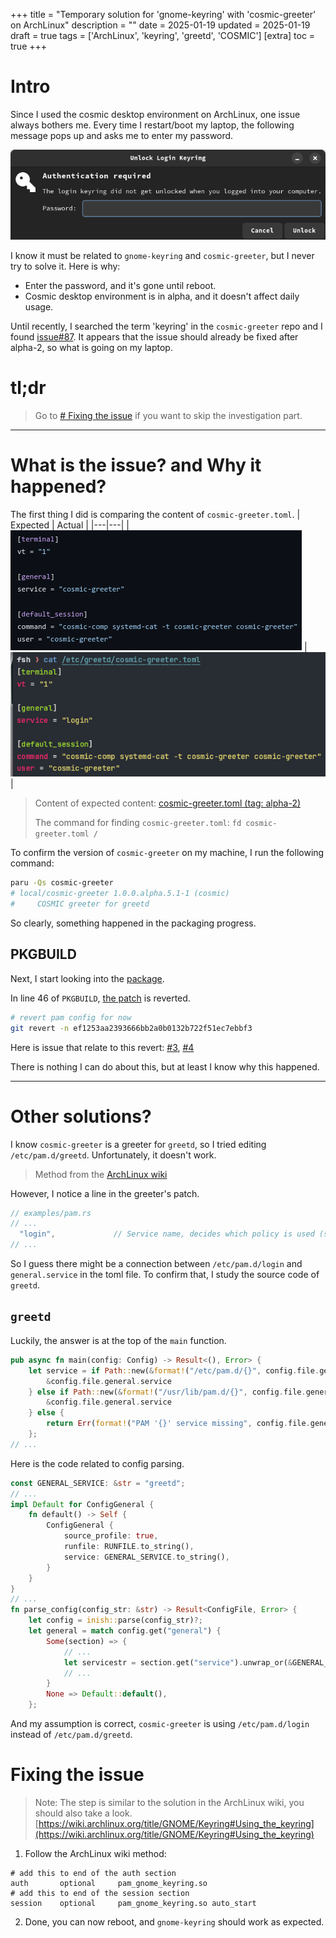 +++
title = "Temporary solution for 'gnome-keyring' with 'cosmic-greeter' on ArchLinux"
description = ""
date = 2025-01-19
updated = 2025-01-19
draft = true
tags = ['ArchLinux', 'keyring', 'greetd', 'COSMIC']
[extra]
toc = true
+++

# Intro
Since I used the cosmic desktop environment on ArchLinux, one issue always bothers me. Every time I restart/boot my laptop, the following message pops up and asks me to enter my password.

![issue](./issue.png)

I know it must be related to `gnome-keyring` and `cosmic-greeter`, but I never try to solve it. Here is why:
- Enter the password, and it's gone until reboot.
- Cosmic desktop environment is in alpha, and it doesn't affect daily usage.


Until recently, I searched the term 'keyring' in the `cosmic-greeter` repo and I found [issue#87](https://github.com/pop-os/cosmic-greeter/issues/87).
It appears that the issue should already be fixed after alpha-2, so what is going on my laptop.

# tl;dr
> Go to [# Fixing the issue](#fixing-the-issue) if you want to skip the investigation part.

---

# What is the issue? and Why it happened?
The first thing I did is comparing the content of `cosmic-greeter.toml`.
| Expected | Actual |
|---|---|
| ![expected](./expected.png) | ![actual](./actual.png) |
> Content of expected content: [cosmic-greeter.toml (tag: alpha-2)](https://github.com/pop-os/cosmic-greeter/blob/epoch-1.0.0-alpha.2/cosmic-greeter.toml)
>
> The command for finding `cosmic-greeter.toml`: `fd cosmic-greeter.toml /`

To confirm the version of `cosmic-greeter` on my machine, I run the following command:
```bash
paru -Qs cosmic-greeter
# local/cosmic-greeter 1.0.0.alpha.5.1-1 (cosmic)
#     COSMIC greeter for greetd
```
So clearly, something happened in the packaging progress.

## PKGBUILD
Next, I start looking into the [package](https://gitlab.archlinux.org/archlinux/packaging/packages/cosmic-greeter/-/blob/1.0.0.alpha.5.1-1/PKGBUILD).

In line 46 of `PKGBUILD`, [the patch](https://github.com/pop-os/cosmic-greeter/pull/124/commits/ef1253aa2393666bb2a0b0132b722f51ec7ebbf3) is reverted.
```bash
# revert pam config for now
git revert -n ef1253aa2393666bb2a0b0132b722f51ec7ebbf3
```
Here is issue that relate to this revert: [#3](https://gitlab.archlinux.org/archlinux/packaging/packages/cosmic-greeter/-/issues/3), [#4](https://gitlab.archlinux.org/archlinux/packaging/packages/cosmic-greeter/-/issues/4)

There is nothing I can do about this, but at least I know why this happened.

---

# Other solutions?
I know `cosmic-greeter` is a greeter for `greetd`, so I tried editing `/etc/pam.d/greetd`. Unfortunately, it doesn't work.
> Method from the [ArchLinux wiki](https://wiki.archlinux.org/title/GNOME/Keyring#Using_the_keyring)

However, I notice a line in the greeter's patch.
```rust
// examples/pam.rs
// ...
  "login",             // Service name, decides which policy is used (see `/etc/pam.d`)
// ...
```
So I guess there might be a connection between `/etc/pam.d/login` and `general.service` in the toml file.
To confirm that, I study the source code of `greetd`.

## `greetd`
Luckily, the answer is at the top of the `main` function.
```rust
pub async fn main(config: Config) -> Result<(), Error> {
    let service = if Path::new(&format!("/etc/pam.d/{}", config.file.general.service)).exists() {
        &config.file.general.service
    } else if Path::new(&format!("/usr/lib/pam.d/{}", config.file.general.service)).exists() {
        &config.file.general.service
    } else {
        return Err(format!("PAM '{}' service missing", config.file.general.service).into());
    };
// ...
```

Here is the code related to config parsing.
```rust
const GENERAL_SERVICE: &str = "greetd";
// ...
impl Default for ConfigGeneral {
    fn default() -> Self {
        ConfigGeneral {
            source_profile: true,
            runfile: RUNFILE.to_string(),
            service: GENERAL_SERVICE.to_string(),
        }
    }
}
// ...
fn parse_config(config_str: &str) -> Result<ConfigFile, Error> {
    let config = inish::parse(config_str)?;
    let general = match config.get("general") {
        Some(section) => {
            // ...
            let servicestr = section.get("service").unwrap_or(&GENERAL_SERVICE);
            // ...
        }
        None => Default::default(),
    };
```
And my assumption is correct, `cosmic-greeter` is using `/etc/pam.d/login` instead of `/etc/pam.d/greetd`.

# Fixing the issue
> Note: The step is similar to the solution in the ArchLinux wiki, you should also take a look.
> [https://wiki.archlinux.org/title/GNOME/Keyring#Using_the_keyring](https://wiki.archlinux.org/title/GNOME/Keyring#Using_the_keyring)

1. Follow the ArchLinux wiki method:
```
# add this to end of the auth section
auth       optional     pam_gnome_keyring.so
# add this to end of the session section
session    optional     pam_gnome_keyring.so auto_start
```
2. Done, you can now reboot, and `gnome-keyring` should work as expected.
